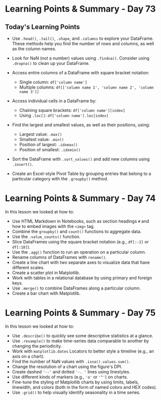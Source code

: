 # Learning Points & Summary - Day 73

## Today's Learning Points

- Use `.head()`, `.tail()`, `.shape`, and `.columns` to explore your DataFrame. These methods help you find the number of rows and columns, as well as the column names.

- Look for NaN (not a number) values using `.findna()`. Consider using `.dropna()` to clean up your DataFrame.

- Access entire columns of a DataFrame with square bracket notation:
  - Single column: `df['column name']`
  - Multiple columns: `df[['column name 1', 'column name 2', 'column name 3']]`

- Access individual cells in a DataFrame by:
  - Chaining square brackets: `df['column name'][index]`
  - Using `.loc[]`: `df['column name'].loc[index]`

- Find the largest and smallest values, as well as their positions, using:
  - Largest value: `.max()`
  - Smallest value: `.min()`
  - Position of largest: `.idxmax()`
  - Position of smallest: `.idxmin()`

- Sort the DataFrame with `.sort_values()` and add new columns using `.insert()`.

- Create an Excel-style Pivot Table by grouping entries that belong to a particular category with the `.groupby()` method.


# Learning Points & Summary - Day 74

In this lesson we looked at how to:

- Use HTML Markdown in Notebooks, such as section headings `#` and how to embed images with the `<img>` tag.
- Combine the `groupby()` and `count()` functions to aggregate data.
- Use the `.value_counts()` function.
- Slice DataFrames using the square bracket notation (e.g., `df[:-2]` or `df[:10]`).
- Use the `.agg()` function to run an operation on a particular column.
- Rename columns of DataFrames with `rename()`.
- Create a line chart with two separate axes to visualize data that have different scales.
- Create a scatter plot in Matplotlib.
- Work with tables in a relational database by using primary and foreign keys.
- Use `.merge()` to combine DataFrames along a particular column.
- Create a bar chart with Matplotlib.




# Learning Points & Summary - Day 75

In this lesson we looked at how to:

- Use `.describe()` to quickly see some descriptive statistics at a glance.
- Use `.resample()` to make time-series data comparable to another by changing the periodicity.
- Work with `matplotlib.dates` Locators to better style a timeline (e.g., an axis on a chart).
- Find the number of NaN values with `.isna().values.sum()`.
- Change the resolution of a chart using the figure's DPI.
- Create dashed `'--'` and dotted `'-. '` lines using linestyles.
- Use different kinds of markers (e.g., `'o'` or `'^'`) on charts.
- Fine-tune the styling of Matplotlib charts by using limits, labels, linewidth, and colors (both in the form of named colors and HEX codes).
- Use `.grid()` to help visually identify seasonality in a time series.

